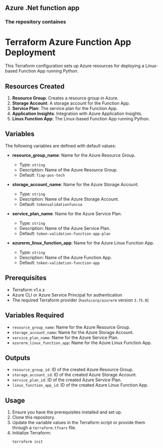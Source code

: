 ## Azure .Net function app

### The repository containes

# Terraform Azure Function App Deployment

This Terraform configuration sets up Azure resources for deploying a Linux-based Function App running Python.

## Resources Created

1. **Resource Group**: Creates a resource group in Azure.
2. **Storage Account**: A storage account for the Function App.
3. **Service Plan**: The service plan for the Function App.
4. **Application Insights**: Integration with Azure Application Insights.
5. **Linux Function App**: The Linux-based Function App running Python.

## Variables

The following variables are defined with default values:

- **resource_group_name**: Name for the Azure Resource Group.
  - Type: `string`
  - Description: Name of the Azure Resource Group.
  - Default: `fiap-pos-tech`

- **storage_account_name**: Name for the Azure Storage Account.
  - Type: `string`
  - Description: Name of the Azure Storage Account.
  - Default: `tokenvalidationfuncsa`

- **service_plan_name**: Name for the Azure Service Plan.
  - Type: `string`
  - Description: Name of the Azure Service Plan.
  - Default: `token-validation-function-app-plan`

- **azurerm_linux_function_app**: Name for the Azure Linux Function App.
  - Type: `string`
  - Description: Name of the Azure Function App.
  - Default: `token-validation-function-app`

## Prerequisites

- Terraform v1.x.x
- Azure CLI or Azure Service Principal for authentication
- The required Terraform provider (`hashicorp/azurerm` version `3.75.0`)

## Variables Required

- `resource_group_name`: Name for the Azure Resource Group.
- `storage_account_name`: Name for the Azure Storage Account.
- `service_plan_name`: Name for the Azure Service Plan.
- `azurerm_linux_function_app`: Name for the Azure Linux Function App.

## Outputs

- `resource_group_id`: ID of the created Azure Resource Group.
- `storage_account_id`: ID of the created Azure Storage Account.
- `service_plan_id`: ID of the created Azure Service Plan.
- `linux_function_app_id`: ID of the created Azure Linux Function App.

## Usage

1. Ensure you have the prerequisites installed and set up.
2. Clone this repository.
3. Update the variable values in the Terraform script or provide them through a `terraform.tfvars` file.
4. Initialize Terraform:
   ```bash
   terraform init
